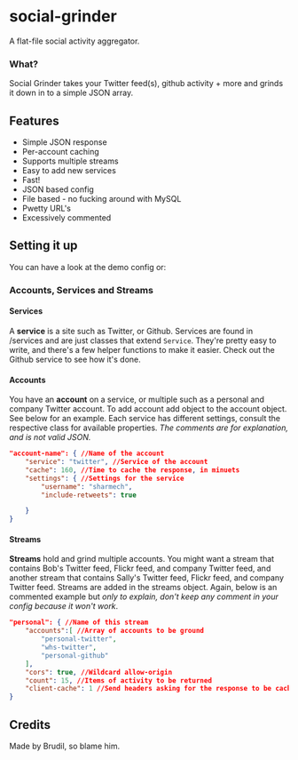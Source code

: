 social-grinder
==============

A flat-file social activity aggregator.

### What?
Social Grinder takes your Twitter feed(s), github activity + more and grinds it down in to a simple JSON array.

## Features
* Simple JSON response
* Per-account caching
* Supports multiple streams
* Easy to add new services
* Fast!
* JSON based config
* File based - no fucking around with MySQL
* Pwetty URL's
* Excessively commented

## Setting it up

You can have a look at the demo config or:

### Accounts, Services and Streams
#### Services
A **service** is a site such as Twitter, or Github.
Services are found in /services and are just classes that extend `Service`. They're pretty easy to write, and there's a few helper functions to make it easier. Check out the Github service to see how it's done.
#### Accounts
You have an **account** on a service, or multiple such as a personal and company Twitter account.
To add account add object to the account object. See below for an example. Each service has different settings, consult the respective class for available properties.
_The comments are for explanation, and is not valid JSON._
```json
"account-name": { //Name of the account
	"service": "twitter", //Service of the account
	"cache": 160, //Time to cache the response, in minuets
	"settings": { //Settings for the service
		"username": "sharmech",
		"include-retweets": true

	}
}
```
#### Streams
**Streams** hold and grind multiple accounts.
You might want a stream that contains Bob's Twitter feed, Flickr feed, and company Twitter feed, and another stream that contains Sally's Twitter feed, Flickr feed, and company Twitter feed.
Streams are added in the streams object. Again, below is an commented example but _only to explain, don't keep any comment in your config because it won't work_.
```json
"personal": { //Name of this stream
	"accounts":[ //Array of accounts to be ground
		"personal-twitter",
		"whs-twitter",
		"personal-github"
	],
	"cors": true, //Wildcard allow-origin
	"count": 15, //Items of activity to be returned
	"client-cache": 1 //Send headers asking for the response to be cached client-side. In minuets, 0 for no caching
}
```

## Credits
Made by Brudil, so blame him.
